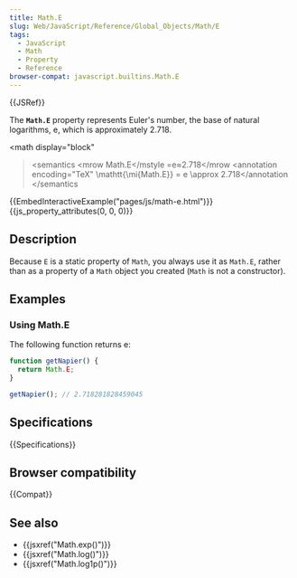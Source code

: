 ```yaml
---
title: Math.E
slug: Web/JavaScript/Reference/Global_Objects/Math/E
tags:
  - JavaScript
  - Math
  - Property
  - Reference
browser-compat: javascript.builtins.Math.E
---
```

{{JSRef}}

The **`Math.E`** property represents Euler's number, the base of natural
logarithms, e, which is approximately 2.718.

\<math display="block"

> \<semantics \<mrow <mstyle mathvariant="monospace"><mi>Math.E</mi>\</mstyle <mo>=</mo><mi>e</mi><mo>≈</mo><mn>2.718</mn>\</mrow \<annotation encoding="TeX"
> \mathtt{\mi{Math.E}} = e \approx 2.718\</annotation \</semantics </math>

{{EmbedInteractiveExample("pages/js/math-e.html")}}{{js_property_attributes(0, 0, 0)}}

## Description

Because `E` is a static property of `Math`, you always use it as `Math.E`,
rather than as a property of a `Math` object you created (`Math` is not a
constructor).

## Examples

### Using Math.E

The following function returns e:

```js
function getNapier() {
  return Math.E;
}

getNapier(); // 2.718281828459045
```

## Specifications

{{Specifications}}

## Browser compatibility

{{Compat}}

## See also

*   {{jsxref("Math.exp()")}}
*   {{jsxref("Math.log()")}}
*   {{jsxref("Math.log1p()")}}
